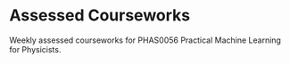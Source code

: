# Assessed Courseworks
Weekly assessed courseworks for PHAS0056 Practical Machine Learning for Physicists.
